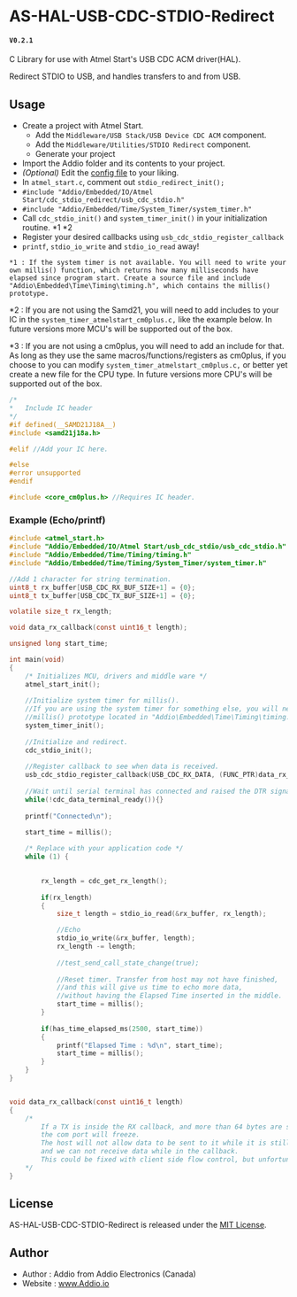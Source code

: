 # AS-HAL-USB-CDC-STDIO-Redirect
#### `V0.2.1`

C Library for use with Atmel Start's USB CDC ACM driver(HAL). 

Redirect STDIO to USB, and handles transfers to and from USB.



## Usage

- Create a project with Atmel Start.
  - Add the `Middleware/USB Stack/USB Device CDC ACM` component.
  - Add the `Middleware/Utilities/STDIO Redirect` component.
  - Generate your project
- Import the Addio folder and its contents to your project.
- _(Optional)_ Edit the [config file](https://github.com/AddioElectronics/AS-HAL-USB-CDC-STDIO-Redirect/blob/master/Addio/Embedded/IO/Atmel%20Start/usb_cdc_stdio/usb_cdc_stdio_config.h) to your liking.
- In `atmel_start.c`, comment out `stdio_redirect_init();`
- `#include "Addio/Embedded/IO/Atmel Start/cdc_stdio_redirect/usb_cdc_stdio.h"`
- `#include "Addio/Embedded/Time/System_Timer/system_timer.h"`
- Call `cdc_stdio_init()` and `system_timer_init()` in your initialization routine. *1 *2
- Register your desired callbacks using `usb_cdc_stdio_register_callback`
- `printf`, `stdio_io_write` and `stdio_io_read`  away!

`*1 : If the system timer is not available. You will need to write your own millis() function, which returns how many milliseconds have elapsed since program start.
Create a source file and include "Addio\Embedded\Time\Timing\timing.h", which contains the millis() prototype.`

*2 : If you are not using the Samd21, you will need to add includes to your IC in the `system_timer_atmelstart_cm0plus.c,` like the example below. In future versions more MCU's will be supported out of the box.

*3 : If you are not using a cm0plus, you will need to add an include for that. As long as they use the same macros/functions/registers as cm0plus, if you choose to you can modify `system_timer_atmelstart_cm0plus.c,` or better yet create a new file for the CPU type.  In future versions more CPU's will be supported out of the box.

``` C
/*
*	Include IC header
*/
#if defined(__SAMD21J18A__)
#include <samd21j18a.h>

#elif //Add your IC here.

#else
#error unsupported
#endif

#include <core_cm0plus.h> //Requires IC header.
```

### Example (Echo/printf)

``` C
#include <atmel_start.h>
#include "Addio/Embedded/IO/Atmel Start/usb_cdc_stdio/usb_cdc_stdio.h"
#include "Addio/Embedded/Time/Timing/timing.h"
#include "Addio/Embedded/Time/Timing/System_Timer/system_timer.h"

//Add 1 character for string termination.
uint8_t rx_buffer[USB_CDC_RX_BUF_SIZE+1] = {0};
uint8_t tx_buffer[USB_CDC_TX_BUF_SIZE+1] = {0};

volatile size_t rx_length;

void data_rx_callback(const uint16_t length);

unsigned long start_time;

int main(void)
{
	/* Initializes MCU, drivers and middle ware */
	atmel_start_init();
	
	//Initialize system timer for millis().
	//If you are using the system timer for something else, you will need to create your own millis() function.
	//millis() prototype located in "Addio\Embedded\Time\Timing\timing.h"
	system_timer_init();
	
	//Initialize and redirect.
	cdc_stdio_init();
	
	//Register callback to see when data is received.
	usb_cdc_stdio_register_callback(USB_CDC_RX_DATA, (FUNC_PTR)data_rx_callback);	
	
	//Wait until serial terminal has connected and raised the DTR signal
	while(!cdc_data_terminal_ready()){}
	
	printf("Connected\n");

	start_time = millis();
	
	/* Replace with your application code */
	while (1) {
		

		rx_length = cdc_get_rx_length();
		
		if(rx_length)
		{
			size_t length = stdio_io_read(&rx_buffer, rx_length);

			//Echo
			stdio_io_write(&rx_buffer, length);
			rx_length -= length;
		
			//test_send_call_state_change(true);
			
			//Reset timer. Transfer from host may not have finished,
			//and this will give us time to echo more data, 
			//without having the Elapsed Time inserted in the middle.
			start_time = millis();
		}
		
		if(has_time_elapsed_ms(2500, start_time))
		{
			printf("Elapsed Time : %d\n", start_time);
			start_time = millis();
		}
	}
}


void data_rx_callback(const uint16_t length)
{
	/*
		If a TX is inside the RX callback, and more than 64 bytes are sent from the host,
		the com port will freeze. 
		The host will not allow data to be sent to it while it is still trying to send data,
		and we can not receive data while in the callback.
		This could be fixed with client side flow control, but unfortunately the HAL CDC ACM does not support it.
	*/
}
```

## License

AS-HAL-USB-CDC-STDIO-Redirect is released under the [MIT License](http://www.opensource.org/licenses/MIT).

## Author

- Author : Addio from Addio Electronics (Canada)
- Website : www.Addio.io
